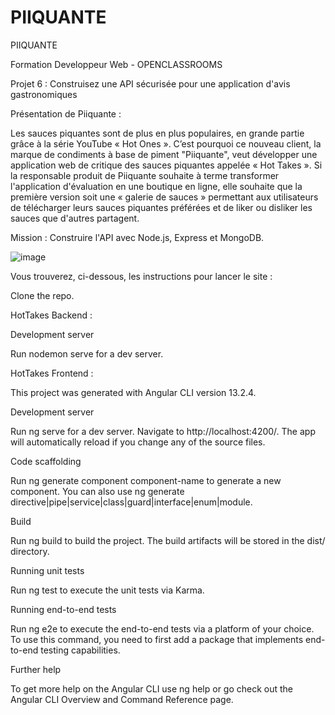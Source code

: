 # PIIQUANTE

PIIQUANTE

Formation Developpeur Web - OPENCLASSROOMS

Projet 6 : Construisez une API sécurisée pour une application d'avis gastronomiques

Présentation de Piiquante :

Les sauces piquantes sont de plus en plus populaires, en grande partie grâce à la série YouTube « Hot Ones ». 
C’est pourquoi ce nouveau client, la marque de condiments à base de piment "Piiquante", veut développer une application web de critique des sauces piquantes appelée « Hot Takes ».
Si la responsable produit de Piiquante souhaite à terme transformer l'application d'évaluation en une boutique en ligne, elle souhaite que la première version soit une « galerie de sauces » permettant aux utilisateurs de télécharger leurs sauces piquantes préférées et de liker ou disliker les sauces que d'autres partagent. 

Mission : Construire l'API avec Node.js, Express et MongoDB.

![image](https://github.com/Thulasy95/PIIQUANTE/assets/116100441/09ccab53-f826-45c1-bebe-3602fae811d0)

Vous trouverez, ci-dessous, les instructions pour lancer le site :

Clone the repo.

HotTakes Backend :

Development server

Run nodemon serve for a dev server.

HotTakes Frontend :

This project was generated with Angular CLI version 13.2.4.

Development server

Run ng serve for a dev server. Navigate to http://localhost:4200/. The app will automatically reload if you change any of the source files.

Code scaffolding

Run ng generate component component-name to generate a new component. You can also use ng generate directive|pipe|service|class|guard|interface|enum|module.

Build

Run ng build to build the project. The build artifacts will be stored in the dist/ directory.

Running unit tests

Run ng test to execute the unit tests via Karma.

Running end-to-end tests

Run ng e2e to execute the end-to-end tests via a platform of your choice. To use this command, you need to first add a package that implements end-to-end testing capabilities.

Further help

To get more help on the Angular CLI use ng help or go check out the Angular CLI Overview and Command Reference page.

